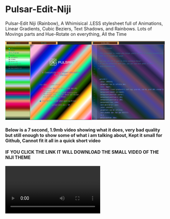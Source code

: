 # Pulsar-Edit-Niji
Pulsar-Edit Niji (Rainbow), A Whimisical .LESS stylesheet full of Animations, Linear Gradients, Cubic Beziers, Text Shadows, and Rainbows. Lots of Movings parts and Hue-Rotate on everything, All the Time

![alt text](https://github.com/AK1R4S4T0H/Pulsar-Edit-Niji/blob/main/PULSAR.png?raw=true)

#### Below is a 7 second, 1.9mb video showing what it does, very bad quality but still enough to show some of what i am talking about, Kept it small for Github, Cannot fit it all in a quick short video
#### IF YOU CLICK THE LINK IT WILL DOWNLOAD THE SMALL VIDEO OF THE NIJI THEME
![Niji Theme Short Video](https://github.com/AK1R4S4T0H/Pulsar-Edit-Niji/blob/main/niji.webm?raw=true)


